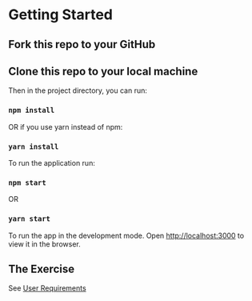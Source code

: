 # Getting Started 

## Fork this repo to your GitHub

## Clone this repo to your local machine

Then in the project directory, you can run:

### `npm install`

OR if you use yarn instead of npm:

### `yarn install`

To run the application run:

### `npm start`

OR

### `yarn start`

To run the app in the development mode.
Open [http://localhost:3000](http://localhost:3000) to view it in the browser.

## The Exercise

See [User Requirements](./user_requirements/user_requirements.md)
